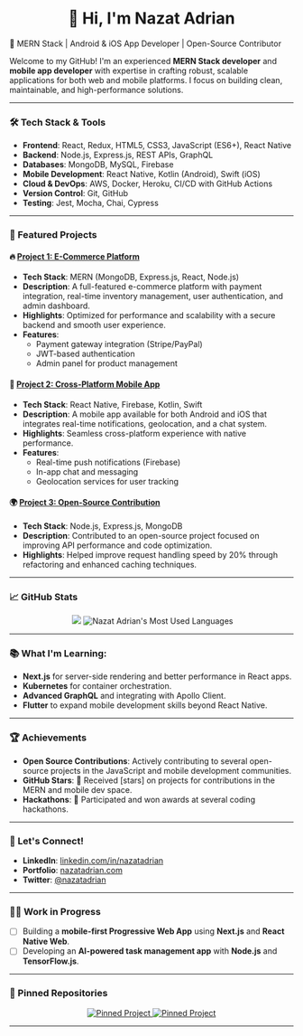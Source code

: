 

<H1 align="center">👋 Hi, I'm Nazat Adrian</H1>

 🚀 MERN Stack | Android & iOS App Developer | Open-Source Contributor

Welcome to my GitHub! I'm an experienced **MERN Stack developer** and **mobile app developer** with expertise in crafting robust, scalable applications for both web and mobile platforms. I focus on building clean, maintainable, and high-performance solutions.

---

### 🛠 Tech Stack & Tools
- **Frontend**: React, Redux, HTML5, CSS3, JavaScript (ES6+), React Native
- **Backend**: Node.js, Express.js, REST APIs, GraphQL
- **Databases**: MongoDB, MySQL, Firebase
- **Mobile Development**: React Native, Kotlin (Android), Swift (iOS)
- **Cloud & DevOps**: AWS, Docker, Heroku, CI/CD with GitHub Actions
- **Version Control**: Git, GitHub
- **Testing**: Jest, Mocha, Chai, Cypress

---

### 🌟 Featured Projects

#### 🔥 [Project 1: E-Commerce Platform](https://github.com/nazatadrian/ecommerce-platform)
- **Tech Stack**: MERN (MongoDB, Express.js, React, Node.js)
- **Description**: A full-featured e-commerce platform with payment integration, real-time inventory management, user authentication, and admin dashboard.
- **Highlights**: Optimized for performance and scalability with a secure backend and smooth user experience.
- **Features**:
  - Payment gateway integration (Stripe/PayPal)
  - JWT-based authentication
  - Admin panel for product management

#### 🚀 [Project 2: Cross-Platform Mobile App](https://github.com/nazatadrian/mobile-app)
- **Tech Stack**: React Native, Firebase, Kotlin, Swift
- **Description**: A mobile app available for both Android and iOS that integrates real-time notifications, geolocation, and a chat system.
- **Highlights**: Seamless cross-platform experience with native performance.
- **Features**:
  - Real-time push notifications (Firebase)
  - In-app chat and messaging
  - Geolocation services for user tracking

#### 🌍 [Project 3: Open-Source Contribution](https://github.com/nazatadrian/open-source-project)
- **Tech Stack**: Node.js, Express.js, MongoDB
- **Description**: Contributed to an open-source project focused on improving API performance and code optimization.
- **Highlights**: Helped improve request handling speed by 20% through refactoring and enhanced caching techniques.

---

### 📈 GitHub Stats

<p align="center">
  <img src="" />
  <img src=" />
</p>

<p align="center">
  <img src="https://github-readme-stats.vercel.app/api/top-langs/?username=nazatadrian&layout=compact&theme=radical" alt="Nazat Adrian's Most Used Languages" />
</p>

---

### 📚 What I'm Learning:
- **Next.js** for server-side rendering and better performance in React apps.
- **Kubernetes** for container orchestration.
- **Advanced GraphQL** and integrating with Apollo Client.
- **Flutter** to expand mobile development skills beyond React Native.

---

### 🏆 Achievements
- **Open Source Contributions**: Actively contributing to several open-source projects in the JavaScript and mobile development communities.
- **GitHub Stars**: 🌟 Received [stars] on projects for contributions in the MERN and mobile dev space.
- **Hackathons**: 🏅 Participated and won awards at several coding hackathons.

---

### 💬 Let's Connect!

- **LinkedIn**: [linkedin.com/in/nazatadrian](https://linkedin.com/in/nazatadrian)
- **Portfolio**: [nazatadrian.com](https://bit.ly/47OFVnR)
- **Twitter**: [@nazatadrian](https://twitter.com/nazatadrian)

---

### 👨‍💻 Work in Progress
- [ ] Building a **mobile-first Progressive Web App** using **Next.js** and **React Native Web**.
- [ ] Developing an **AI-powered task management app** with **Node.js** and **TensorFlow.js**.
  
---

### 📌 Pinned Repositories
<p align="center">
  <a href="https://github.com/nazatadrian/ecommerce-platform">
    <img src="https://github-readme-stats.vercel.app/api/pin/?username=nazatadrian&repo=ecommerce-platform&theme=radical" alt="Pinned Project" />
  </a>
  <a href="https://github.com/nazatadrian/mobile-app">
    <img src="https://github-readme-stats.vercel.app/api/pin/?username=nazatadrian&repo=mobile-app&theme=radical" alt="Pinned Project" />
  </a>
</p>

---
